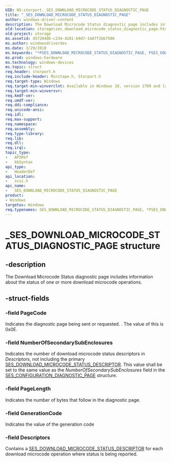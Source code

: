 ```yaml
---
UID: NS:storport._SES_DOWNLOAD_MICROCODE_STATUS_DIAGNOSTIC_PAGE
title: "_SES_DOWNLOAD_MICROCODE_STATUS_DIAGNOSTIC_PAGE"
author: windows-driver-content
description: The Download Microcode Status diagnostic page includes information about the status of one or more download microcode operations.
old-location: storage\ses_download_microcode_status_diagnostic_page.htm
old-project: storage
ms.assetid: 4572040b-c234-4281-b9d7-14d7f2bb7506
ms.author: windowsdriverdev
ms.date: 3/29/2018
ms.keywords: "*PSES_DOWNLOAD_MICROCODE_STATUS_DIAGNOSTIC_PAGE, PSES_DOWNLOAD_MICROCODE_STATUS_DIAGNOSTIC_PAGE, PSES_DOWNLOAD_MICROCODE_STATUS_DIAGNOSTIC_PAGE structure pointer [Storage Devices], SES_DOWNLOAD_MICROCODE_STATUS_DIAGNOSTIC_PAGE, SES_DOWNLOAD_MICROCODE_STATUS_DIAGNOSTIC_PAGE structure [Storage Devices], _SES_DOWNLOAD_MICROCODE_STATUS_DIAGNOSTIC_PAGE, scsi/PSES_DOWNLOAD_MICROCODE_STATUS_DIAGNOSTIC_PAGE, scsi/SES_DOWNLOAD_MICROCODE_STATUS_DIAGNOSTIC_PAGE, storage.ses_download_microcode_status_diagnostic_page"
ms.prod: windows-hardware
ms.technology: windows-devices
ms.topic: struct
req.header: storport.h
req.include-header: Minitape.h, Storport.h
req.target-type: Windows
req.target-min-winverclnt: Available in Windows 10, version 1709 and later versions of Windows.
req.target-min-winversvr: 
req.kmdf-ver: 
req.umdf-ver: 
req.ddi-compliance: 
req.unicode-ansi: 
req.idl: 
req.max-support: 
req.namespace: 
req.assembly: 
req.type-library: 
req.lib: 
req.dll: 
req.irql: 
topic_type:
-	APIRef
-	kbSyntax
api_type:
-	HeaderDef
api_location:
-	scsi.h
api_name:
-	SES_DOWNLOAD_MICROCODE_STATUS_DIAGNOSTIC_PAGE
product:
- Windows
targetos: Windows
req.typenames: SES_DOWNLOAD_MICROCODE_STATUS_DIAGNOSTIC_PAGE, *PSES_DOWNLOAD_MICROCODE_STATUS_DIAGNOSTIC_PAGE
---
```


# _SES_DOWNLOAD_MICROCODE_STATUS_DIAGNOSTIC_PAGE structure


## -description


The Download Microcode Status diagnostic page includes information about the status of one or more
download microcode operations.


## -struct-fields




### -field PageCode

Indicates the diagnostic page being sent or requested. . The value of this is 0x0E.


### -field NumberOfSecondarySubEnclosures

Indicates the number of download microcode status
descriptors in <i>Descriptors</i>, not including the primary <a href="https://msdn.microsoft.com/af686e7a-9426-4151-8ac4-d95ae1689b4c">SES_DOWNLOAD_MICROCODE_STATUS_DESCRIPTOR</a>. This value shall
be set to the same value as the <i>NumberOfSecondarySubEnclosures</i> field in the <a href="https://msdn.microsoft.com/0FD748D6-F598-44D1-A8D3-E63764CB90C6">SES_CONFIGURATION_DIAGNOSTIC_PAGE</a> structure.


### -field PageLength

Indicates the number of bytes that follow in the diagnostic page.


### -field GenerationCode

Indicates the value of the generation code 


### -field Descriptors

Contains a <a href="https://msdn.microsoft.com/af686e7a-9426-4151-8ac4-d95ae1689b4c">SES_DOWNLOAD_MICROCODE_STATUS_DESCRIPTOR</a> for each
download microcode operation where status is being reported.

